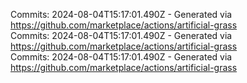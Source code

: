 Commits: 2024-08-04T15:17:01.490Z - Generated via https://github.com/marketplace/actions/artificial-grass
<br>
Commits: 2024-08-04T15:17:01.490Z - Generated via https://github.com/marketplace/actions/artificial-grass
<br>
Commits: 2024-08-04T15:17:01.490Z - Generated via https://github.com/marketplace/actions/artificial-grass
<br>
